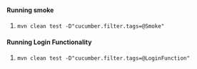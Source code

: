 #### Running smoke
1. `mvn clean test -D"cucumber.filter.tags=@Smoke"`

#### Running Login Functionality
1. `mvn clean test -D"cucumber.filter.tags=@LoginFunction"`